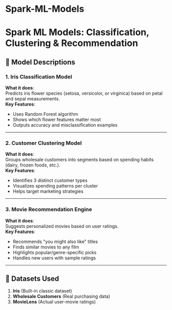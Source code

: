 # Spark-ML-Models
# Spark ML Models: Classification, Clustering & Recommendation

## 🧠 Model Descriptions

### 1. Iris Classification Model
**What it does**:  
Predicts iris flower species (setosa, versicolor, or virginica) based on petal and sepal measurements.  
**Key Features**:  
- Uses Random Forest algorithm  
- Shows which flower features matter most  
- Outputs accuracy and misclassification examples  

---

### 2. Customer Clustering Model  
**What it does**:  
Groups wholesale customers into segments based on spending habits (dairy, frozen foods, etc.).  
**Key Features**:  
- Identifies 3 distinct customer types  
- Visualizes spending patterns per cluster  
- Helps target marketing strategies  

---

### 3. Movie Recommendation Engine  
**What it does**:  
Suggests personalized movies based on user ratings.  
**Key Features**:  
- Recommends "you might also like" titles  
- Finds similar movies to any film  
- Highlights popular/genre-specific picks  
- Handles new users with sample ratings  

---

## 📂 Datasets Used
1. **Iris** (Built-in classic dataset)  
2. **Wholesale Customers** (Real purchasing data)  
3. **MovieLens** (Actual user-movie ratings)  
